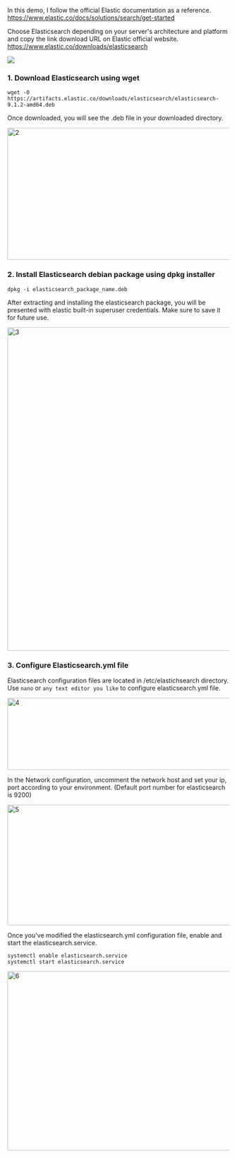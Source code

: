 In this demo, I follow the official Elastic documentation as a reference.
https://www.elastic.co/docs/solutions/search/get-started

Choose Elasticsearch depending on your server's architecture and platform and copy the link download URL on Elastic official website. https://www.elastic.co/downloads/elasticsearch

<img src="https://github.com/user-attachments/assets/dbb8f003-7a7f-4960-bb22-66c59bb8d467" />

### 1. Download Elasticsearch using **wget** 
```
wget -O https://artifacts.elastic.co/downloads/elasticsearch/elasticsearch-9.1.2-amd64.deb
```
Once downloaded, you will see the .deb file in your downloaded directory.

<img width="1159" height="299" alt="2" src="https://github.com/user-attachments/assets/b8c95a48-1b35-434a-9609-7f9db9c9f0f7" />

### 2. Install Elasticsearch debian package using **dpkg** installer

```
dpkg -i elasticsearch_package_name.deb
```

After extracting and installing the elasticsearch package, you will be presented with elastic built-in superuser credentials. Make sure to save it for future use.

<img width="1177" height="732" alt="3" src="https://github.com/user-attachments/assets/9b47f5b7-d867-4b89-b93c-28bc8194e50b" />

### 3. Configure Elasticsearch.yml file

Elasticsearch configuration files are located in /etc/elastichsearch directory. Use `nano` or `any text editor you like` to configure elasticsearch.yml file.

<img width="1171" height="163" alt="4" src="https://github.com/user-attachments/assets/c1fbd953-5b15-458e-8425-e3b9823a9cb7" />

In the Network configuration, uncomment the network host and set your ip, port according to your environment. (Default port number for elasticsearch is 9200)

<img width="826" height="273" alt="5" src="https://github.com/user-attachments/assets/6eb76e89-de31-4914-a3e6-9c53e2823547" />

Once you've modified the elasticsearch.yml configuration file, enable and start the elasticsearch.service.
```
systemctl enable elasticsearch.service
systemctl start elasticsearch.service
```
<img width="1178" height="406" alt="6" src="https://github.com/user-attachments/assets/245861ec-99ce-4249-8974-28d3e8e1f7d7" />

